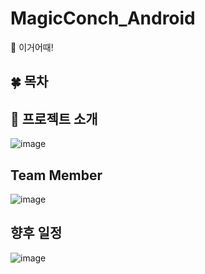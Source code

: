 # MagicConch_Android
🐸 이거어때! 

## 🍀 목차

## 🌴 프로젝트 소개  
![image](https://github.com/A-Magic-Conch/MagicConch_Android/assets/37481441/41041c52-a7ef-4894-9ec8-ce8276805eef)

## Team Member
![image](https://github.com/A-Magic-Conch/MagicConch_Android/assets/37481441/f3316727-6d9d-46fd-bedd-e570d62097e6)

## 향후 일정 
![image](https://github.com/A-Magic-Conch/MagicConch_Android/assets/37481441/54643495-56af-4f7c-ab15-2ffc672596ae)
